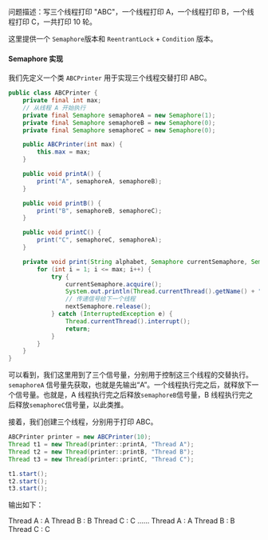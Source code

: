 问题描述：写三个线程打印 "ABC"，一个线程打印 A，一个线程打印 B，一个线程打印 C，一共打印 10 轮。

这里提供一个 `Semaphore`版本和 `ReentrantLock` + `Condition` 版本。

#### Semaphore 实现

我们先定义一个类 `ABCPrinter` 用于实现三个线程交替打印 ABC。

```java
public class ABCPrinter {
    private final int max;
    // 从线程 A 开始执行
    private final Semaphore semaphoreA = new Semaphore(1);
    private final Semaphore semaphoreB = new Semaphore(0);
    private final Semaphore semaphoreC = new Semaphore(0);

    public ABCPrinter(int max) {
        this.max = max;
    }

    public void printA() {
        print("A", semaphoreA, semaphoreB);
    }

    public void printB() {
        print("B", semaphoreB, semaphoreC);
    }

    public void printC() {
        print("C", semaphoreC, semaphoreA);
    }

    private void print(String alphabet, Semaphore currentSemaphore, Semaphore nextSemaphore) {
        for (int i = 1; i <= max; i++) {
            try {
                currentSemaphore.acquire();
                System.out.println(Thread.currentThread().getName() + " : " + alphabet);
                // 传递信号给下一个线程
                nextSemaphore.release();
            } catch (InterruptedException e) {
                Thread.currentThread().interrupt();
                return;
            }
        }
    }
}
```

可以看到，我们这里用到了三个信号量，分别用于控制这三个线程的交替执行。`semaphoreA` 信号量先获取，也就是先输出“A”。一个线程执行完之后，就释放下一个信号量。也就是，A 线程执行完之后释放`semaphoreB`信号量，B 线程执行完之后释放`semaphoreC`信号量，以此类推。

接着，我们创建三个线程，分别用于打印 ABC。

```java
ABCPrinter printer = new ABCPrinter(10);
Thread t1 = new Thread(printer::printA, "Thread A");
Thread t2 = new Thread(printer::printB, "Thread B");
Thread t3 = new Thread(printer::printC, "Thread C");

t1.start();
t2.start();
t3.start();
```

输出如下：

Thread A : A
Thread B : B
Thread C : C
......
Thread A : A
Thread B : B
Thread C : C

